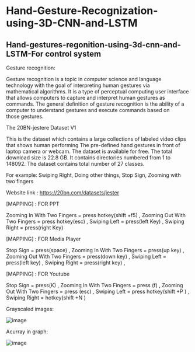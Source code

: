 # Hand-Gesture-Recognization-using-3D-CNN-and-LSTM


## Hand-gestures-regonition-using-3d-cnn-and-LSTM-For control system

Gesture recognition:
 
Gesture recognition is a topic in computer science and language technology with the goal of interpreting human gestures via mathematical algorithms. It is a type of perceptual
computing user interface that allows computers to capture and interpret human gestures as commands. The general definition of gesture recognition is the ability of a computer 
to understand gestures and execute commands based on those gestures.

The 20BN-jestere Dataset V1

This is the dataset which contains a large collections of labeled video clips that shows human performing
The pre-defined hand gestures in front of laptop camera or webcam. The dataset is available for free.
The total download size is 22.8 GB. It contains directories numbered from 1 to 148092.
The dataset contains total number of 27 classes.

For example:  Swiping Right, Doing other things, Stop Sign, Zooming with two fingers 

Website link : https://20bn.com/datasets/jester

[MAPPING] : FOR PPT
 
Zooming In With Two Fingers = press hotkey(shift +f5) ,
Zooming Out With Two Fingers = press hotkey(esc) ,
Swiping Left = press(left Key) ,
Swiping Right = press(right Key)


[MAPPING] : FOR Media Player 
 
Stop Sign = press(space) ,
Zooming In With Two Fingers = press(up key) ,
Zooming Out With Two Fingers = press(down key) ,
Swiping Left = press(left key) ,
Swiping Right = press(right key) ,


[MAPPING] : FOR Youtube
 
Stop Sign = press(K) ,
Zooming In With Two Fingers = press (f) ,
Zooming Out With Two Fingers = press (esc) ,
Swiping Left = press hotkey(shift +P ) ,
Swiping Right = hotkey(shift +N )


Grayscaled images:

![image](https://user-images.githubusercontent.com/68324365/125243676-0650bf80-e30c-11eb-9983-84d48de8c8e1.png)

Acurray in graph:

![image](https://user-images.githubusercontent.com/68324365/125243725-19638f80-e30c-11eb-8b95-49a285dab4c6.png)

